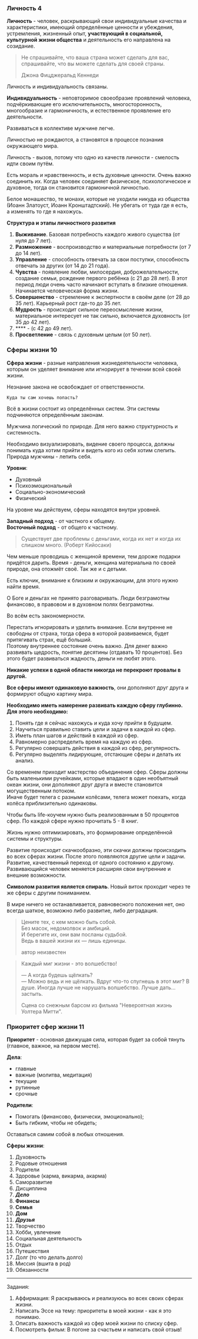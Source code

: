 ### Личность 4

**Личность** - человек, раскрывающий свои индивидуальные качества и характеристики, имеющий определённые ценности и убеждения, устремления, жизненный опыт, **участвующий в социальной, культурной жизни общества** и деятельность его направлена на созидание.

> Не спрашивайте, что ваша страна может сделать для вас, спрашивайте, что вы можете сделать для своей страны.
>
> Джона Фицджеральд Кеннеди

Личность и индивидуальность связаны. 

**Индивидуальность** - неповторимое своеобразие проявлений человека, подчёркивающие его исключительность, многосторонность, многообразие и гармоничность, и естественное проявление его деятельности.

Развиваться в коллективе мужчине легче.

Личностью не рождаются, а становятся в процессе познания окружающего мира.

Личность - вызов, потому что одно из качеств личности - смелость идти своим путём.

Есть мораль и нравственность, и есть духовные ценности. Очень важно соединить их. Когда человек соединяет физическое, психологическое и духовное, тогда он становится гармоничной личностью.

Белое монашество, те монахи, которые не уходили никуда из общества (Иоанн Златоуст, Иоанн Кронштадтский). Не убегать от туда где я есть, а изменять то где я нахожусь.

**Структура и этапы личностного развития**

1. **Выживание**. Базовая потребность каждого живого существа (от нуля до 7 лет).
1. **Размножение** - воспроизводство и материальные потребности (от 7 до 14 лет).
1. **Управление** - способность отвечать за свои поступки, способность отвечать за других (от 14 до 21 года).
1. **Чувства** - появление любви, милосердия, доброжелательности, создание семьи, рождение первого ребёнка (с 21 до 28 лет). В этот период люди очень часто начинают вступать в близкие отношения. Начинается человеческая форма жизни.
1. **Совершенство** - стремление к экспертности в своём деле (от 28 до 35 лет). Карьерный рост где-то до 35 лет.
1. **Мудрость** - происходит сильное переосмысление жизни, материальное интересует не так сильно, включается духовность (от 35 до 42 лет).
1. **** - (с 42 до 49 лет).
1. **Просветление** - связь с духовным целым (от 50 лет). 

### Сферы жизни 10

**Сфера жизни** - разные направления жизнедеятельности человека, которым он уделяет внимание или игнорирует в течении всей своей жизни.

Незнание закона не освобождает от ответственности.

`Куда ты сам хочешь попасть?`

Всё в жизни состоит из определённых систем. Эти системы подчиняются определённым законам.

Мужчина логический по природе. Для него важно структурность и системность.

Необходимо визуализировать, видение своего процесса, должны понимать куда хотим прийти и видеть кого из себя хотим слепить. Природа мужчины - лепить себя.

**Уровни**:

- Духовный
- Психоэмоциональный
- Социально-экономический
- Физический

На уровне мы действуем, сферы находятся внутри уровней.

**Западный подход** - от частного к общему.   
**Восточный подход** - от общего к частному.

> Существует две проблемы с деньгами, когда их нет и когда их слишком много. (Роберт Кийосаки)

Чем меньше проводишь с женщиной времени, тем дороже подарки придётся дарить. Время - деньги, женщина материальна по своей природе, она отожмёт своё. Так же и с детьми.

Есть ключик, внимание к близким и окружающим, для этого нужно найти время.

О Боге и деньгах не принято разговаривать. Люди безграмотны финансово, в правовом и в духовном полях безграмотны.

Во всём есть закономерности.

Перестать игнорировать и уделить внимание. Если внутренне не свободны от страха, тогда сфера в которой развиваемся, будет притягивать страх, ещё больший.   
Поэтому внутреннее состояние очень важно. Для денег важно развивать щедрость, понятие десятины (отдавать 10 процентов). Без этого будет развиваться жадность, деньги не любят этого.

**Никакие успехи в одной области никогда не перекроют провалы в другой.**

**Все сферы имеют одинаковую важность**, они дополняют друг друга и формируют общую картину мира.

**Необходимо иметь намерение развивать каждую сферу глубинно. Для этого необходимо:**

1. Понять где я сейчас нахожусь и куда хочу прийти в будущем.
1. Научиться правильно ставить цели и задачи в каждой из сфер.
1. Иметь план шагов и действий в каждой из сфер.
1. Равномерно распределить время на каждую из сфер.
1. Регулярно совершать действия в каждой из сфер, регулярность.
1. Регулярно выделять лидирующие, отстающие сферы и делать их анализ.

Со временем приходит мастерство объединения сфер. Сферы должны быть маленькими ручейками, которые впадают в один необъятный океан жизни, они дополняют друг друга и вместе становится могущественным потоком.   
Иначе будет телега с разными колёсами, телега может поехать, когда колёса приблизительно одинаковы.

Чтобы быть life-коучем нужно быть реализованным в 50 процентов сфер. По каждой сфере нужно прочитать 5 - 8 книг.

Жизнь нужно оптимизировать, это формирование определённой системы и структуры.

Развитие происходит скачкообразно, эти скачки должны происходить во всех сферах жизни. После этого появляются другие цели и задачи. Развитие, качественный переход от одного состоянию к другому.   
Развивающийся человек меняется расширяя свои внутренние и внешние возможности.

**Символом развития является спираль**. Новый виток проходит через те же сферы с другим пониманием.

В мире ничего не останавливается, равновесного положения нет, оно всегда шаткое, возможно либо развитие, либо деградация.

> Цените тех, с кем можно быть собой.   
> Без масок, недомолвок и амбиций.   
> И берегите их, они вам посланы судьбой.   
> Ведь в вашей жизни их — лишь единицы.   
>
> автор неизвестен

> Каждый миг жизни - это волшебство!   
>
> — А когда будешь щёлкать?   
> — Можно ведь и не щёлкать. Вдруг что-то спугнешь в этот миг? В душе. Иногда лучше не нарушать волшебство. Лучше дать… застыть.   
> 
> Сцена со снежным барсом из фильма "Невероятная жизнь Уолтера Митти".

### Приоритет сфер жизни 11

**Приоритет** - основная движущая сила, которая будет за собой тянуть (главное, важное, на первом месте).

**Дела**:

- главные
- важные (молитва, медитация)
- текущие
- рутинные
- срочные

**Родители**:

- Помогать (финансово, физически, эмоционально);
- Быть гибким, чтобы не обидеть;

Оставаться самим собой в любых отношения.

**Сферы жизни**:

1. Духовность
1. Родовые отношения
1. Родители
1. Здоровье (карма, викарма, акарма)
1. Саморазвитие
1. Дисциплина
1. _**Дело**_
1. **Финансы**
1. **Семья**
1. **Дом**
1. _**Друзья**_
1. Творчество
1. Хобби, увлечение
1. Социальная деятельность
1. Отдых
1. Путешествия
1. Долг (то что делать долго)
1. Миссия (вшита в род)
1. Обязанности

---

Задания:

1. Аффирмация: Я раскрываюсь и реализуюсь во всех своих сферах жизни.
1. Написать Эссе  на тему: приоритеты в моей жизни - как я это понимаю.
1. Описать важность каждой из сфер моей жизни по списку сфер.
1. Посмотреть фильм: В погоне за счастьем и написать свой отзыв!
